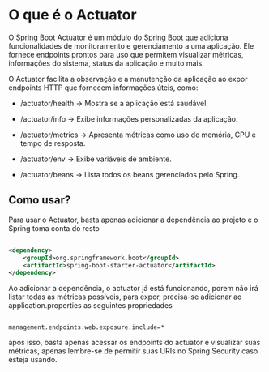 # O que é o Actuator

O Spring Boot Actuator é um módulo do Spring Boot que adiciona funcionalidades de monitoramento e gerenciamento a uma aplicação. Ele fornece endpoints prontos para uso que permitem visualizar métricas, informações do sistema, status da aplicação e muito mais.

O Actuator facilita a observação e a manutenção da aplicação ao expor endpoints HTTP que fornecem informações úteis, como:

- /actuator/health → Mostra se a aplicação está saudável.

- /actuator/info → Exibe informações personalizadas da aplicação.

- /actuator/metrics → Apresenta métricas como uso de memória, CPU e tempo de resposta.

- /actuator/env → Exibe variáveis de ambiente.

- /actuator/beans → Lista todos os beans gerenciados pelo Spring.

## Como usar?

Para usar o Actuator, basta apenas adicionar a dependência ao projeto e o Spring toma conta do resto

``` XML

<dependency>
    <groupId>org.springframework.boot</groupId>
    <artifactId>spring-boot-starter-actuator</artifactId>
</dependency>

```

Ao adicionar a dependência, o actuator já está funcionando, porem não irá listar todas as métricas possíveis, para expor, precisa-se adicionar ao application.properties as seguintes propriedades

``` properties

management.endpoints.web.exposure.include=*

```

após isso, basta apenas acessar os endpoints do actuator e visualizar suas métricas, apenas lembre-se de permitir suas URIs no Spring Security caso esteja usando.